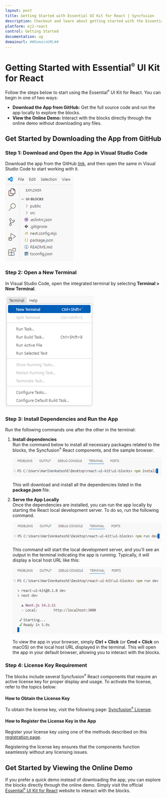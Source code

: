 ```yaml
---
layout: post
title: Getting Started with Essential UI Kit for React | Syncfusion
description: Checkout and learn about getting started with the Essential UI Kit for React in Syncfusion Essential JS 2, along with more details.
platform: ej2-react
control: Getting Started 
documentation: ug
domainurl: ##DomainURL##
---
```


# Getting Started with Essential<sup style="font-size:70%">&reg;</sup> UI Kit for React

Follow the steps below to start using the Essential<sup style="font-size:70%">&reg;</sup> UI Kit for React. You can begin in one of two ways:

- **Download the App from GitHub:** Get the full source code and run the app locally to explore the blocks.
- **View the Online Demo:** Interact with the blocks directly through the online demo without downloading any files.

## Get Started by Downloading the App from GitHub

### Step 1: Download and Open the App in Visual Studio Code

Download the app from the GitHub [link](https://github.com/syncfusion/essential-ui-kit-for-react), and then open the same in Visual Studio Code to start working with it.

![Launching the downloaded app](images/launching-the-downloaded-app.png)

### Step 2: Open a New Terminal

In Visual Studio Code, open the integrated terminal by selecting **Terminal > New Terminal**.

![Opening a new terminal](images/opening-a-new-terminal.png)

### Step 3: Install Dependencies and Run the App
Run the following commands one after the other in the terminal:

1. **Install dependencies**  
   Run the command below to install all necessary packages related to the blocks, the Syncfusion<sup style="font-size:70%">&reg;</sup> React components, and the sample browser.

    ![Installing the required dependencies](images/installing-the-required-dependencies.png)

    This will download and install all the dependencies listed in the **package.json** file.

2. **Serve the App Locally**  
    Once the dependencies are installed, you can run the app locally by starting the React local development server. To do so, run the following command.
    
    ![Running the React development server](images/running-the-react-development-server.png)

    This command will start the local development server, and you'll see an output in the terminal indicating the app is running. Typically, it will display a local host URL like this:

    ![Local development server running](images/local-development-server-running.png)

    To view the app in your browser, simply **Ctrl + Click** (or **Cmd + Click** on macOS) on the local host URL displayed in the terminal. This will open the app in your default browser, allowing you to interact with the blocks.

### Step 4: License Key Requirement

The blocks include several Syncfusion<sup style="font-size:70%">&reg;</sup> React components that require an active license key for proper display and usage. To activate the license, refer to the topics below:

#### How to Obtain the License Key
To obtain the license key, visit the following page: [Syncfusion<sup style="font-size:70%">&reg;</sup> License](https://ej2.syncfusion.com/react/documentation/licensing/license-key-generation).

#### How to Register the License Key in the App
Register your license key using one of the methods described on this [registration page](https://ej2.syncfusion.com/react/documentation/licensing/license-key-registration#register-syncfusion-license-key-using-the-npx-command).

Registering the license key ensures that the components function seamlessly without any licensing issues.

## Get Started by Viewing the Online Demo

If you prefer a quick demo instead of downloading the app, you can explore the blocks directly through the online demo. Simply visit the official [Essential<sup style="font-size:70%">&reg;</sup> UI Kit for React](https://ej2.syncfusion.com/react/essential-ui-kit/blocks) website to interact with the blocks.
